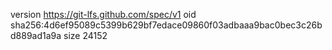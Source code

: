 version https://git-lfs.github.com/spec/v1
oid sha256:4d6ef95089c5399b629bf7edace09860f03adbaaa9bac0bec3c26bd889ad1a9a
size 24152
